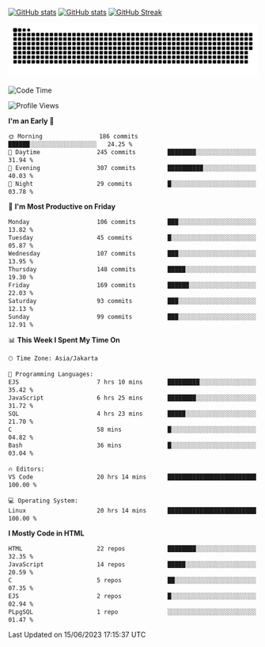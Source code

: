 [![GitHub stats](https://github-readme-stats.vercel.app/api?username=aurelioklv&card_width=500&show_icons=true&rank_icon=github&theme=solarized-dark#gh-dark-mode-only)](https://github.com/anuraghazra/github-readme-stats#gh-dark-mode-only)
[![GitHub stats](https://github-readme-stats.vercel.app/api?username=aurelioklv&card_width=500&show_icons=true&rank_icon=github&theme=buefy#gh-light-mode-only)](https://github.com/anuraghazra/github-readme-stats#gh-light-mode-only)
[![GitHub Streak](https://streak-stats.demolab.com/?user=aurelioklv&card_width=336&theme=solarized-dark)](https://git.io/streak-stats)

<picture>
  <source media="(prefers-color-scheme: dark)" srcset="https://raw.githubusercontent.com/aurelioklv/aurelioklv/snake-output/github-contribution-grid-snake-dark.svg">
  <source media="(prefers-color-scheme: light)" srcset="https://raw.githubusercontent.com/aurelioklv/aurelioklv/snake-output/github-contribution-grid-snake.svg">
  <img alt="github contribution grid snake animation" src="https://raw.githubusercontent.com/aurelioklv/aurelioklv/snake-output/github-contribution-grid-snake.svg">
</picture>

<!--START_SECTION:waka-->
![Code Time](http://img.shields.io/badge/Code%20Time-49%20hrs%2044%20mins-blue)

![Profile Views](http://img.shields.io/badge/Profile%20Views-138-blue)

**I'm an Early 🐤** 

```text
🌞 Morning                186 commits         ██████░░░░░░░░░░░░░░░░░░░   24.25 % 
🌆 Daytime                245 commits         ████████░░░░░░░░░░░░░░░░░   31.94 % 
🌃 Evening                307 commits         ██████████░░░░░░░░░░░░░░░   40.03 % 
🌙 Night                  29 commits          █░░░░░░░░░░░░░░░░░░░░░░░░   03.78 % 
```
📅 **I'm Most Productive on Friday** 

```text
Monday                   106 commits         ███░░░░░░░░░░░░░░░░░░░░░░   13.82 % 
Tuesday                  45 commits          █░░░░░░░░░░░░░░░░░░░░░░░░   05.87 % 
Wednesday                107 commits         ███░░░░░░░░░░░░░░░░░░░░░░   13.95 % 
Thursday                 148 commits         █████░░░░░░░░░░░░░░░░░░░░   19.30 % 
Friday                   169 commits         ██████░░░░░░░░░░░░░░░░░░░   22.03 % 
Saturday                 93 commits          ███░░░░░░░░░░░░░░░░░░░░░░   12.13 % 
Sunday                   99 commits          ███░░░░░░░░░░░░░░░░░░░░░░   12.91 % 
```


📊 **This Week I Spent My Time On** 

```text
🕑︎ Time Zone: Asia/Jakarta

💬 Programming Languages: 
EJS                      7 hrs 10 mins       █████████░░░░░░░░░░░░░░░░   35.42 % 
JavaScript               6 hrs 25 mins       ████████░░░░░░░░░░░░░░░░░   31.72 % 
SQL                      4 hrs 23 mins       █████░░░░░░░░░░░░░░░░░░░░   21.70 % 
C                        58 mins             █░░░░░░░░░░░░░░░░░░░░░░░░   04.82 % 
Bash                     36 mins             █░░░░░░░░░░░░░░░░░░░░░░░░   03.04 % 

🔥 Editors: 
VS Code                  20 hrs 14 mins      █████████████████████████   100.00 % 

💻 Operating System: 
Linux                    20 hrs 14 mins      █████████████████████████   100.00 % 
```

**I Mostly Code in HTML** 

```text
HTML                     22 repos            ████████░░░░░░░░░░░░░░░░░   32.35 % 
JavaScript               14 repos            █████░░░░░░░░░░░░░░░░░░░░   20.59 % 
C                        5 repos             ██░░░░░░░░░░░░░░░░░░░░░░░   07.35 % 
EJS                      2 repos             █░░░░░░░░░░░░░░░░░░░░░░░░   02.94 % 
PLpgSQL                  1 repo              ░░░░░░░░░░░░░░░░░░░░░░░░░   01.47 % 
```




 Last Updated on 15/06/2023 17:15:37 UTC
<!--END_SECTION:waka-->
